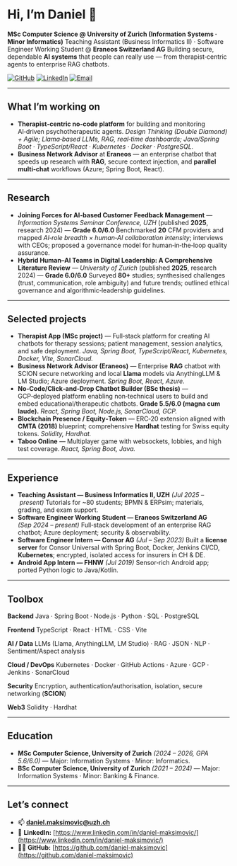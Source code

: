 # Hi, I’m Daniel 👋

**MSc Computer Science @ University of Zurich (Information Systems · Minor Informatics)**
Teaching Assistant (Business Informatics II) · Software Engineer Working Student @ **Eraneos Switzerland AG**
Building secure, dependable **AI systems** that people can really use — from therapist‑centric agents to enterprise RAG chatbots.

[![GitHub](https://img.shields.io/badge/GitHub-daniel--maksimovic-181717?logo=github)](https://github.com/daniel-maksimovic)
[![LinkedIn](https://img.shields.io/badge/LinkedIn-daniel--maksimovic-0A66C2?logo=linkedin\&logoColor=white)](https://www.linkedin.com/in/daniel-maksimovic/)
[![Email](https://img.shields.io/badge/Email-daniel.maksimovic%40uzh.ch-D14836?logo=gmail\&logoColor=white)](mailto:daniel.maksimovic@uzh.ch)

---

## What I’m working on

* **Therapist‑centric no‑code platform** for building and monitoring AI‑driven psychotherapeutic agents.
  *Design Thinking (Double Diamond) + Agile; Llama‑based LLMs, RAG, real‑time dashboards; Java/Spring Boot · TypeScript/React · Kubernetes · Docker · PostgreSQL.*
* **Business Network Advisor** at **Eraneos** — an enterprise chatbot that speeds up research with **RAG**, secure context injection, and **parallel multi‑chat** workflows (Azure; Spring Boot, React).

---

## Research

* **Joining Forces for AI‑based Customer Feedback Management** — *Information Systems Seminar Conference, UZH* (published **2025**, research 2024) — **Grade 6.0/6.0**
  Benchmarked **20** CFM providers and mapped *AI‑role breadth × human‑AI collaboration intensity*; interviews with CEOs; proposed a governance model for human‑in‑the‑loop quality assurance.
* **Hybrid Human–AI Teams in Digital Leadership: A Comprehensive Literature Review** — *University of Zurich* (published **2025**, research 2024) — **Grade 6.0/6.0**
  Surveyed **80+** studies; synthesised challenges (trust, communication, role ambiguity) and future trends; outlined ethical governance and algorithmic‑leadership guidelines.

---

## Selected projects

* **Therapist App (MSc project)** — Full‑stack platform for creating AI chatbots for therapy sessions; patient management, session analytics, and safe deployment.
  *Java, Spring Boot, TypeScript/React, Kubernetes, Docker, Vite, SonarCloud.*
* **Business Network Advisor (Eraneos)** — Enterprise **RAG** chatbot with SCION secure networking and local **Llama** models via AnythingLLM & LM Studio; Azure deployment.
  *Spring Boot, React, Azure.*
* **No‑Code/Click‑and‑Drop Chatbot Builder (BSc thesis)** — GCP‑deployed platform enabling non‑technical users to build and embed educational/therapeutic chatbots. **Grade 5.5/6.0 (magna cum laude).**
  *React, Spring Boot, Node.js, SonarCloud, GCP.*
* **Blockchain Presence / Equity‑Token** — ERC‑20 extension aligned with **CMTA (2018)** blueprint; comprehensive **Hardhat** testing for Swiss equity tokens.
  *Solidity, Hardhat.*
* **Taboo Online** — Multiplayer game with websockets, lobbies, and high test coverage.
  *React, Spring Boot, Java.*

---

## Experience

* **Teaching Assistant — Business Informatics II, UZH** *(Jul 2025 – present)*
  Tutorials for \~80 students; BPMN & ERPsim; materials, grading, and exam support.
* **Software Engineer Working Student — Eraneos Switzerland AG** *(Sep 2024 – present)*
  Full‑stack development of an enterprise RAG chatbot; Azure deployment; security & observability.
* **Software Engineer Intern — Consor AG** *(Jul – Sep 2023)*
  Built a **license server** for Consor Universal with Spring Boot, Docker, Jenkins CI/CD, **Kubernetes**; encrypted, isolated access for insurers in CH & DE.
* **Android App Intern — FHNW** *(Jul 2019)*
  Sensor‑rich Android app; ported Python logic to Java/Kotlin.

---

## Toolbox

**Backend**
Java · Spring Boot · Node.js · Python · SQL · PostgreSQL

**Frontend**
TypeScript · React · HTML · CSS · Vite

**AI / Data**
LLMs (Llama, AnythingLLM, LM Studio) · RAG · JSON · NLP · Sentiment/Aspect analysis

**Cloud / DevOps**
Kubernetes · Docker · GitHub Actions · Azure · GCP · Jenkins · SonarCloud

**Security**
Encryption, authentication/authorisation, isolation, secure networking (**SCION**)

**Web3**
Solidity · Hardhat

---

## Education

* **MSc Computer Science, University of Zurich** *(2024 – 2026, GPA 5.6/6.0)* — Major: Information Systems · Minor: Informatics.
* **BSc Computer Science, University of Zurich** *(2021 – 2024)* — Major: Information Systems · Minor: Banking & Finance.

---

## Let’s connect

* 📫 **[daniel.maksimovic@uzh.ch](mailto:daniel.maksimovic@uzh.ch)**
* 💼 **LinkedIn:** [https://www.linkedin.com/in/daniel-maksimovic/](https://www.linkedin.com/in/daniel-maksimovic/)
* 🧑‍💻 **GitHub:** [https://github.com/daniel-maksimovic](https://github.com/daniel-maksimovic)
